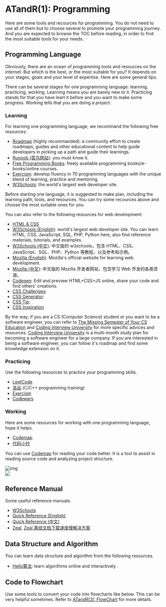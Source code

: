 # ATandR(1): Programming

Here are some tools and recources for programming. You do not need to use all of them but to choose several to promote your programming journey. And you are expected to browse the TOC before reading, in order to find the most suitable tools for your needs.

## Programming Language

Obviously, there are an ocean of programming tools and resources on the internet. But which is the best, or the most suitable for you? It depends on your stages, goals and your level of expertise. Here are some general tips.

There can be several stages for one programming language: learning, practicing, working. Learning means you are barely new to it. Practicing stands for that you have leart it before and you want to make some progress. Working tells that you are doing a project.

### Learning

For learning one programming language, we recommand the following free resources:
- [Roadmap](https://roadmap.sh/) (highly recommanded): a community effort to create roadmaps, guides and other educational content to help guide developers in picking up a path and guide their learnings.
- [Runoob (菜鸟网站)](https://www.runoob.com/): you must know it.
- [Free Programming Books](https://ebookfoundation.github.io/free-programming-books-search/?&sect=books&file=free-programming-books-zh.md): freely available programming books/e-books/online courses.
- [Exercism](https://exercism.org/): develop fluency in 70 programming languages with the unique blend of learning, practice and mentoring.
- [W3Schools](https://www.w3schools.com): the world's largest web developer site.

Before starting one language, it is suggested to make plan, including the learning path, tools, and resources. You can try some recources above and choose the most suitable ones for you.

You can also refer to the following resources for web development:
- [HTML & CSS](https://internetingishard.netlify.app/html-and-css/)
- [W3Schools (English)](https://www.w3schools.com): world's largest web developer site. You can learn HTML, CSS, JavaScript, SQL, PHP, Python here, also find reference materials, tutorials, and examples.
- [W3Schools (中文)](https://www.w3school.com.cn): 中文版的 w3schools，包含 HTML、CSS、JavaScript、SQL、PHP、Python 等教程，以及参考和示例。
- [Mozilla (English)](https://developer.mozilla.org): Mozilla's official website for learning web development. 
- [Mozilla (中文)](https://developer.mozilla.org/zh-CN): 中文版的 Mozilla 开发者网站，包含学习 Web 开发的各类资源。
- [Codepen](https://codepen.io/madzadev/pen/zYdOVPV): Edit and preview HTML+CSS+JS online, share your code and find others' creations.
- [CSS Challenges](https://css-challenges.com): 
- [CSS Generator](https://css-generators.com): 
- [CSS Tip](https://css-tip.com):
- [CSS Inspiration](https://csscoco.com/inspiration)

By the way, if you are a CS (Computer Science) student or you want to be a software engineer, you can refer to [The Missing Semester of Your CS Education](https://missing.csail.mit.edu/) and [Coding Interview University](https://github.com/jwasham/coding-interview-university/blob/main/translations/README-cn.md) for more specific advices and resources. [Coding Interview University](https://github.com/jwasham/coding-interview-university/blob/main/translations/README-cn.md) is a multi-month study plan for becoming a software engineer for a large company. If you are interested in being a software engineer, you can follow it's roadmap and find some knowledge extension on it.

### Practicing

Use the following resources to practice your programming skills.
- [LeetCode](https://leetcode.cn/)
- [洛谷](https://www.luogu.com.cn/training/list) (C/C++ programming training)
- [Exercism](https://exercism.org/)
- [Codewars](https://www.codewars.com/)

### Working

Here are some resources for working with one programming language, hope it helps.
- [Codemap](https://codemap.info/index.html) 
- [代码小抄](https://www.rdonly.com/archives/7502)

You can use [Codemap](https://codemap.info/index.html) for reading your code better. It is a tool to assist in reading source code and analyzing project structure.

<div class='center'><img src='https://pic3.zhimg.com/v2-0b8e9b7dab641cb72b0b02eb54f04a76_r.gif' alt='img'/></div>
<div class="center"><img src="https://imagebank-0.oss-cn-beijing.aliyuncs.com/VS-PicGo/2024-07-13-17-28-16_ATandR(3)-Drawing.jpg"/></div>


## Reference Manual

Some useful reference manuals.
- [W3Schools](https://www.w3school.com.cn)
- [Quick Reference (English)](https://cheatsheets.zip/)
- [Quick Reference (中文)](http://ref.laoleng.vip/)
- [Zeal](https://zealdocs.org), [Zeal 离线文档下载速度慢解决方案](https://www.jianshu.com/p/598f18ca6963)

## Data Structure and Algorithm

You can learn data structure and algorithm from the following resources.
- [Hello算法](https://www.hello-algo.com/chapter_hello_algo/): learn algorithms online and interactively .

## Code to Flowchart

Use some tools to convert your code into flowcharts like below. This can be very helpful sometimes. Refer to [ATandR(3): FlowChart](Blogs/ATandR/ATandR(3)-FlowChart.md) for more details.

<!-- add photo here -->















